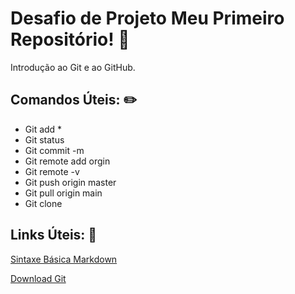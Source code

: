 # Desafio de Projeto Meu Primeiro Repositório! :pencil:
Introdução ao Git e ao GitHub.

##  Comandos Úteis: :pencil2:
 -  Git add *
 - Git status
 - Git commit -m 
 - Git remote add orgin 
 - Git remote -v
 - Git push origin master
 - Git pull origin main
 - Git clone 

## Links Úteis: :lock_with_ink_pen:
[Sintaxe Básica Markdown](https://www.markdownguide.org/basic-syntax/)

[Download Git](https://git-scm.com/downloads)
